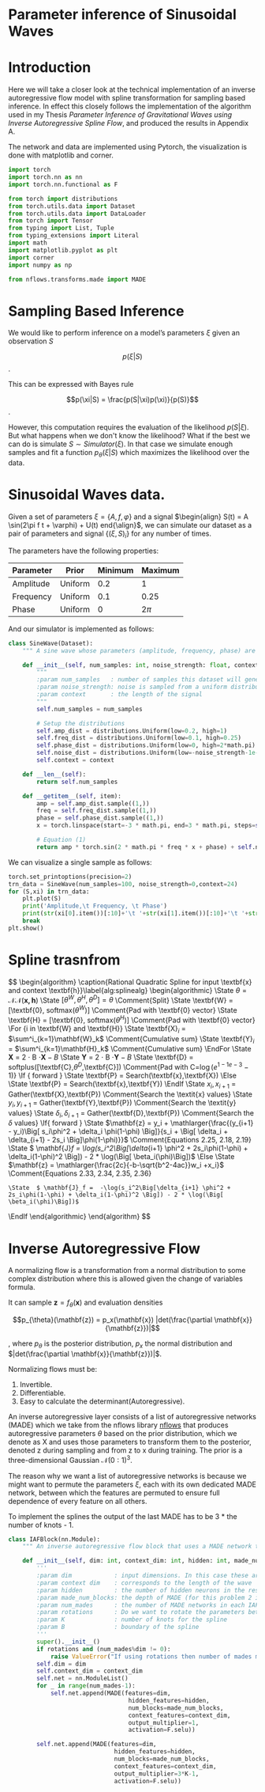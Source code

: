 # Parameter inference of Sinusoidal Waves

# Introduction

Here we will take a closer look at the technical implementation of an inverse autoregressive flow model with spline transformation for sampling based inference. In effect this closely follows the implementation of the algorithm used in my Thesis _Parameter Inference of Gravitational Waves using Inverse Autoregressive Spline Flow_, and produced the results in Appendix A.

The network and data are implemented using Pytorch, the visualization is done with matplotlib and corner.

```python
import torch
import torch.nn as nn
import torch.nn.functional as F

from torch import distributions
from torch.utils.data import Dataset
from torch.utils.data import DataLoader
from torch import Tensor
from typing import List, Tuple
from typing_extensions import Literal
import math
import matplotlib.pyplot as plt
import corner
import numpy as np

from nflows.transforms.made import MADE
```

# Sampling Based Inference

We would like to perform inference on a model’s parameters $\xi$ given an observation _S_

$$p(\xi|S)$$.

This can be expressed with Bayes rule

$$p(\xi|S) = \frac{p(S|\xi)p(\xi)}{p(S)}$$.

However, this computation requires the evaluation of the likelihood $p(S|\xi)$. But what happens when we don't know the likelihood? What if the best we can do is simulate $S \sim Simulator(\xi)$. In that case we simulate enough samples and fit a function $p_{\theta}(\xi|S)$ which maximizes the likelihood over the data.

# Sinusoidal Waves data.

Given a set of parameters $\xi = \{A, f, \varphi\}$ and a signal
$\begin{align}
S(t) = A \sin(2\pi f t + \varphi) + U(t)
end{\align}$, we can simulate our dataset as a pair of parameters and signal $\{(\xi,S)_i\}$ for any number of times.

The parameters have the following properties:

| Parameter | Prior   | Minimum | Maximum |
|-----------|---------|---------|---------|
| Amplitude | Uniform | 0.2     | 1       |
| Frequency | Uniform | 0.1     | 0.25    |
| Phase     | Uniform | 0       | 2$\pi$  |

And our simulator is implemented as follows:

```python
class SineWave(Dataset):
    """ A sine wave whose parameters (amplitude, frequency, phase) are sampled from distributions """

    def __init__(self, num_samples: int, noise_strength: float, context:int=24):
        """
        :param num_samples   : number of samples this dataset will generate per epoch
        :param noise_strength: noise is sampled from a uniform distribution[-noise_strength, +noise_strength]
        :param context       : the length of the signal
        """
        self.num_samples = num_samples

        # Setup the distributions
        self.amp_dist = distributions.Uniform(low=0.2, high=1)
        self.freq_dist = distributions.Uniform(low=0.1, high=0.25)
        self.phase_dist = distributions.Uniform(low=0, high=2*math.pi)
        self.noise_dist = distributions.Uniform(low=-noise_strength-1e-6, high=noise_strength+1e-6)
        self.context = context

    def __len__(self):
        return self.num_samples

    def __getitem__(self, item):
        amp = self.amp_dist.sample((1,))
        freq = self.freq_dist.sample((1,))
        phase = self.phase_dist.sample((1,))
        x = torch.linspace(start=-3 * math.pi, end=3 * math.pi, steps=self.context)

        # Equation (1)
        return amp * torch.sin(2 * math.pi * freq * x + phase) + self.noise_dist.sample((self.context,)), torch.cat([amp, freq, phase])
```

We can visualize a single sample as follows:

```python
torch.set_printoptions(precision=2)
trn_data = SineWave(num_samples=100, noise_strength=0,context=24)
for (S,xi) in trn_data:
    plt.plot(S)
    print('Amplitude,\t Frequency, \t Phase')
    print(str(xi[0].item())[:10]+'\t '+str(xi[1].item())[:10]+'\t '+str(xi[2].item())[:10])
    break
plt.show()
```

# Spline trasnfrom


$$
\begin{algorithm}
\caption{Rational Quadratic Spline for input \textbf{x} and context \textbf{h}}\label{alg:splinealg}
\begin{algorithmic}
\State $\theta = \mathcal{NN}(\mathbf{x,h})$
\State $[\theta^W,\theta^H,\theta^D] = \theta$ \Comment{Split}
\State \textbf{W} = [\textbf{0}, softmax($\theta^W$)] \Comment{Pad with \textbf{0} vector}
\State \textbf{H} = [\textbf{0}, softmax($\theta^H$)] \Comment{Pad with \textbf{0} vector}
\For {i in \textbf{W} and \textbf{H}}
    \State \textbf{X}$_i$ = $\sum^i_{k=1}\mathbf{W}_k$ \Comment{Cumulative sum}
    \State \textbf{Y}$_i$ = $\sum^i_{k=1}\mathbf{H}_k$ \Comment{Cumulative sum}
\EndFor
\State $\mathbf{X}$ = 2 $\cdot$ B $\cdot \mathbf{X} - B$
\State $\mathbf{Y}$ = 2 $\cdot$ B $\cdot \mathbf{Y} - B$
\State \textbf{D} = softplus([\textbf{C},$\theta^D$,\textbf{C}]) \Comment{Pad with C=$\log(e^{1-1e-3}-1)$}
\If { forward }
\State \textbf{P} = Search(\textbf{x},\textbf{X})
\Else 
\State \textbf{P} = Search(\textbf{x},\textbf{Y})
\EndIf
\State $x_i,x_{i+1}$ = Gather(\textbf{X},\textbf{P}) \Comment{Search the \textit{x} values}
\State $y_i,y_{i+1}$ = Gather(\textbf{Y},\textbf{P}) \Comment{Search the \textit{y} values}
\State $\delta_i,\delta_{i+1}$ = Gather(\textbf{D},\textbf{P}) \Comment{Search the $\delta$ values}
\If{ forward }
    \State $\mathbf{z} = y_i + \mathlarger{\frac{(y_{i+1} - y_i)\Big[ s_i\phi^2 + \delta_i \phi(1-\phi) \Big]}{s_i + \Big[ \delta_i + \delta_{i+1} - 2s_i \Big]\phi(1-\phi)}}$ \Comment{Equations 2.25, 2.18, 2.19}
    \State  $ \mathbf{J}_f =  \log(s_i^2\Big[\delta_{i+1} \phi^2 + 2s_i\phi(1-\phi) + \delta_i(1-\phi)^2 \Big]) - 2 * \log(\Big[ \beta_i(\phi)\Big])$
\Else
    \State  $\mathbf{z} = \mathlarger{\frac{2c}{-b-\sqrt{b^2-4ac}}w_i +x_i}$ \Comment{Equations 2.33, 2.34, 2.35, 2.36}
    
    \State  $ \mathbf{J}_f =  -\log(s_i^2\Big[\delta_{i+1} \phi^2 + 2s_i\phi(1-\phi) + \delta_i(1-\phi)^2 \Big]) - 2 * \log(\Big[ \beta_i(\phi)\Big])$
\EndIf
\end{algorithmic}
\end{algorithm}
$$



# Inverse Autoregressive Flow

A normalizing flow is a transformation from a normal distribution to some complex distribution where this is allowed given the change of variables formula.

It can sample $\mathbf{z} = f_{\theta}(\mathbf{x})$ and evaluation densities

$$p_{\theta}(\mathbf{z}) = p_x(\mathbf{x}) |det(\frac{\partial \mathbf{x}}{\mathbf{z}})|$$

, where $p_{\theta}$ is the posterior distribution, $p_x$ the normal distribution and $|det(\frac{\partial \mathbf{x}}{\mathbf{z}})|$.

Normalizing flows must be:
1. Invertible.
2. Differentiable.
3. Easy to calculate the determinant(Autoregressive).


An inverse autoregressive layer consists of a list of autoregressive networks (MADE) which we take from the nflows library [nflows](https://github.com/bayesiains/nflows/blob/master/nflows/transforms/made.py) that produces autoregressive parameters $\theta$ based on the prior distribution, which we denote as X and uses those parameters to transform them to the posterior, denoted z during sampling and from z to x during training. The prior is a three-dimensional Gaussian $\mathcal{N}(0:1)^3$.


The reason why we want a list of autoregressive networks is because we might want to permute the parameters $\xi$, each with its own dedicated MADE network, between which the features are permuted to ensure full dependence of every feature on all others.

To implement the splines the output of the last MADE has to be 3 * the number of knots - 1.

```python
class IAFBlock(nn.Module):
    """ An inverse autoregressive flow block that uses a MADE network to parameterize an affine transformation """

    def __init__(self, dim: int, context_dim: int, hidden: int, made_num_blocks: int, num_mades: int, rotations: bool , K: int, B: int):
        '''
        :param dim            : input dimensions. In this case these are the A,f,phi therefor dim = 3
        :param context dim    : corresponds to the length of the wave
        :param hidden         : the number of hidden neurons in the residual blocks in MADE
        :param made_num_blocks: the depth of MADE (for this problem 2 is enough)
        :param num_mades      : the number of MADE networks in each IAF layer
        :param rotations      : Do we want to rotate the parameters between the mades. This introduces hopfield like dependency in the network
        :param K              : number of knots for the spline
        :param B              : boundary of the spline
        '''
        super().__init__()
        if rotations and (num_mades%dim != 0):
            raise ValueError("If using rotations then number of mades must be a multiple of the number of input dimensions. Input dimensions: {}, number of mades: {}".format(dim,num_mades))
        self.dim = dim
        self.context_dim = context_dim
        self.net = nn.ModuleList()
        for _ in range(num_mades-1):
            self.net.append(MADE(features=dim,
                                  hidden_features=hidden,
                                  num_blocks=made_num_blocks,
                                  context_features=context_dim,
                                  output_multiplier=1,
                                  activation=F.selu))

        self.net.append(MADE(features=dim,
                              hidden_features=hidden,
                              num_blocks=made_num_blocks,
                              context_features=context_dim,
                              output_multiplier=3*K-1,
                              activation=F.selu))

```
